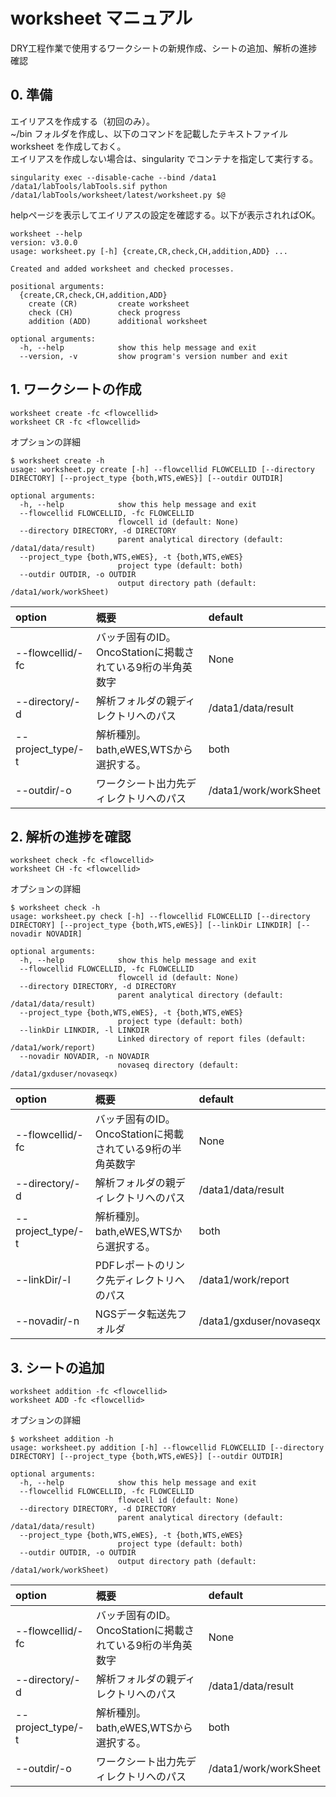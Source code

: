 # worksheet マニュアル
DRY工程作業で使用するワークシートの新規作成、シートの追加、解析の進捗確認

## 0\. 準備
エイリアスを作成する（初回のみ）。\
~/bin フォルダを作成し、以下のコマンドを記載したテキストファイル worksheet を作成しておく。\
エイリアスを作成しない場合は、singularity でコンテナを指定して実行する。
```
singularity exec --disable-cache --bind /data1 /data1/labTools/labTools.sif python /data1/labTools/worksheet/latest/worksheet.py $@
```
helpページを表示してエイリアスの設定を確認する。以下が表示されればOK。
```
worksheet --help
version: v3.0.0
usage: worksheet.py [-h] {create,CR,check,CH,addition,ADD} ...

Created and added worksheet and checked processes.

positional arguments:
  {create,CR,check,CH,addition,ADD}
    create (CR)         create worksheet
    check (CH)          check progress
    addition (ADD)      additional worksheet

optional arguments:
  -h, --help            show this help message and exit
  --version, -v         show program's version number and exit
```

## 1\. ワークシートの作成
```
worksheet create -fc <flowcellid>
worksheet CR -fc <flowcellid>
```
オプションの詳細
```
$ worksheet create -h
usage: worksheet.py create [-h] --flowcellid FLOWCELLID [--directory DIRECTORY] [--project_type {both,WTS,eWES}] [--outdir OUTDIR]

optional arguments:
  -h, --help            show this help message and exit
  --flowcellid FLOWCELLID, -fc FLOWCELLID
                        flowcell id (default: None)
  --directory DIRECTORY, -d DIRECTORY
                        parent analytical directory (default: /data1/data/result)
  --project_type {both,WTS,eWES}, -t {both,WTS,eWES}
                        project type (default: both)
  --outdir OUTDIR, -o OUTDIR
                        output directory path (default: /data1/work/workSheet)
```
| option         | 概要           |default         |
|:---------------|:---------------|:---------------|
|--flowcellid/-fc |バッチ固有のID。OncoStationに掲載されている9桁の半角英数字 |None|
|--directory/-d   |解析フォルダの親ディレクトリへのパス|/data1/data/result|
|--project_type/-t|解析種別。bath,eWES,WTSから選択する。|both|
|--outdir/-o      |ワークシート出力先ディレクトリへのパス|/data1/work/workSheet|

## 2\. 解析の進捗を確認
```
worksheet check -fc <flowcellid>
worksheet CH -fc <flowcellid>
```
オプションの詳細
```
$ worksheet check -h
usage: worksheet.py check [-h] --flowcellid FLOWCELLID [--directory DIRECTORY] [--project_type {both,WTS,eWES}] [--linkDir LINKDIR] [--novadir NOVADIR]

optional arguments:
  -h, --help            show this help message and exit
  --flowcellid FLOWCELLID, -fc FLOWCELLID
                        flowcell id (default: None)
  --directory DIRECTORY, -d DIRECTORY
                        parent analytical directory (default: /data1/data/result)
  --project_type {both,WTS,eWES}, -t {both,WTS,eWES}
                        project type (default: both)
  --linkDir LINKDIR, -l LINKDIR
                        Linked directory of report files (default: /data1/work/report)
  --novadir NOVADIR, -n NOVADIR
                        novaseq directory (default: /data1/gxduser/novaseqx)
```
| option         | 概要           |default         |
|:---------------|:---------------|:---------------|
|--flowcellid/-fc |バッチ固有のID。OncoStationに掲載されている9桁の半角英数字 |None|
|--directory/-d   |解析フォルダの親ディレクトリへのパス|/data1/data/result|
|--project_type/-t|解析種別。bath,eWES,WTSから選択する。|both|
|--linkDir/-l     |PDFレポートのリンク先ディレクトリへのパス|/data1/work/report|
|--novadir/-n     |NGSデータ転送先フォルダ|/data1/gxduser/novaseqx|

## 3\. シートの追加
```
worksheet addition -fc <flowcellid>
worksheet ADD -fc <flowcellid>
```
オプションの詳細
```
$ worksheet addition -h
usage: worksheet.py addition [-h] --flowcellid FLOWCELLID [--directory DIRECTORY] [--project_type {both,WTS,eWES}] [--outdir OUTDIR]

optional arguments:
  -h, --help            show this help message and exit
  --flowcellid FLOWCELLID, -fc FLOWCELLID
                        flowcell id (default: None)
  --directory DIRECTORY, -d DIRECTORY
                        parent analytical directory (default: /data1/data/result)
  --project_type {both,WTS,eWES}, -t {both,WTS,eWES}
                        project type (default: both)
  --outdir OUTDIR, -o OUTDIR
                        output directory path (default: /data1/work/workSheet)
```
| option         | 概要           |default         |
|:---------------|:---------------|:---------------|
|--flowcellid/-fc |バッチ固有のID。OncoStationに掲載されている9桁の半角英数字 |None|
|--directory/-d   |解析フォルダの親ディレクトリへのパス|/data1/data/result|
|--project_type/-t|解析種別。bath,eWES,WTSから選択する。|both|
|--outdir/-o      |ワークシート出力先ディレクトリへのパス|/data1/work/workSheet|
